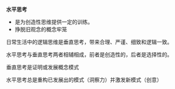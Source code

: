 **水平思考**
- 是为创造性思维提供一定的训练。
- 挣脱旧观念的概念牢笼

日常生活中的逻辑思维是垂直思考，带来合理、严谨、细致和逻辑一致。

水平思考与垂直思考两者相辅相成，前者是创造性的，后者是选择性的。

垂直思考是证明或发展概念模式

水平思考总是重构已发展出的模式（洞察力）并激发新模式（创意）